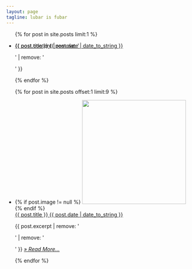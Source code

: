 ```yaml
---
layout: page
tagline: lubar is fubar
---
```

<ul class="posts">
  {% for post in site.posts limit:1 %}
    <li>
      <div class="post-preview">
        <a href="{{ BASE_PATH }}{{ post.url }}" class="post-preview-title" style="position:absolute;">
          {{ post.title }}
          <span class="post-preview-date">{{ post.date | date_to_string }}</span>
        </a>
      </div>
      <p>
        {{ post.content | remove: '<p>' | remove: '</p>' }}
      </p>
    </li>
  {% endfor %}

  {% for post in site.posts offset:1 limit:9 %}
    <li>
		{% if post.image != null %}
		<a href="{{ BASE_PATH }}{{ post.url }}" class="img-link">
          <img src="{{ post.image }}" height="280" style="margin:0;"/>
        </a>
		{% endif %}
		<div class="post-preview">
			<a href="{{ BASE_PATH }}{{ post.url }}" class="post-preview-title">
				{{ post.title }}
				<span class="post-preview-date">{{ post.date | date_to_string }}</span>
			</a>
		</div>
		<p>
			{{ post.excerpt | remove: '<p>' | remove: '</p>' }}
			<a href="{{ BASE_PATH}}{{ post.url }}" class="post-preview-read-more">
				<i>&raquo; Read More… </i>
			</a>
		</p>
    </li>
  {% endfor %}
</ul>

